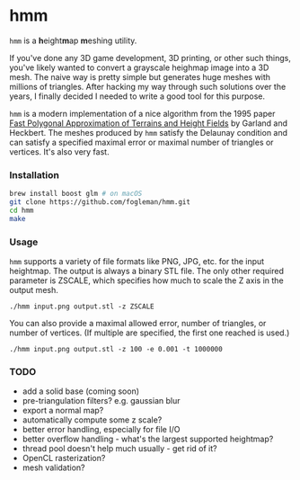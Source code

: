 # hmm

`hmm` is a <b>h</b>eight<b>m</b>ap <b>m</b>eshing utility.

If you've done any 3D game development, 3D printing, or other such things, you've likely wanted to convert
a grayscale heighmap image into a 3D mesh. The naive way is pretty simple but generates huge meshes with
millions of triangles. After hacking my way through such solutions over the years, I finally decided I needed to write
a good tool for this purpose.

`hmm` is a modern implementation of a nice algorithm from the 1995 paper [Fast Polygonal Approximation of
Terrains and Height Fields](http://mgarland.org/files/papers/scape.pdf) by Garland and Heckbert. The meshes produced by `hmm` satisfy the Delaunay condition and can satisfy a specified maximal error or maximal number of
triangles or vertices. It's also very fast.

### Installation

```bash
brew install boost glm # on macOS
git clone https://github.com/fogleman/hmm.git
cd hmm
make
```

### Usage

`hmm` supports a variety of file formats like PNG, JPG, etc. for the input heightmap. The output is always a binary STL file.
The only other required parameter is ZSCALE, which specifies how much to scale the Z axis in the output mesh.

    ./hmm input.png output.stl -z ZSCALE

You can also provide a maximal allowed error, number of triangles, or number of vertices.
(If multiple are specified, the first one reached is used.)

    ./hmm input.png output.stl -z 100 -e 0.001 -t 1000000

### TODO

- add a solid base (coming soon)
- pre-triangulation filters? e.g. gaussian blur
- export a normal map?
- automatically compute some z scale?
- better error handling, especially for file I/O
- better overflow handling - what's the largest supported heightmap?
- thread pool doesn't help much usually - get rid of it?
- OpenCL rasterization?
- mesh validation?

